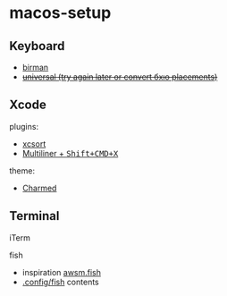 # macos-setup

## Keyboard

- [birman](https://ilyabirman.ru/typography-layout/)
- ~~[universal (try again later or convert бхю placements)](https://github.com/tonsky/Universal-Layout)~~

## Xcode

plugins:
- [xcsort](https://apps.apple.com/ru/app/xcsort/id1153337296?l=en&mt=12)
- [Multiliner + <kbd>Shift+CMD+X</kbd>](https://github.com/aheze/Multiliner)

theme: 
- [Charmed](https://github.com/CypherPoet/charmed-dark-xcode-theme)

## Terminal

iTerm

fish
- inspiration [awsm.fish](https://github.com/jorgebucaran/awsm.fish.git)
- [.config/fish](https://github.com/AgapovOne/macos-setup/tree/main/fish) contents
